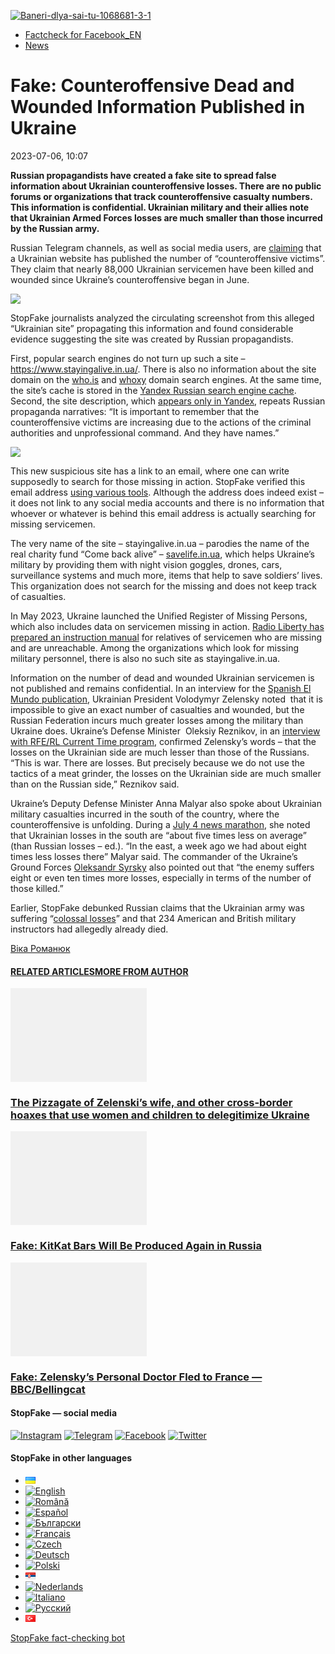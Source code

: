 [![](https://www.stopfake.org/content/uploads/2023/07/Baneri-dlya-sai-tu-1068681-3-1.png "Baneri-dlya-sai-tu-1068681-3-1")](https://www.stopfake.org/content/uploads/2023/07/Baneri-dlya-sai-tu-1068681-3-1.png)

*   [Factcheck for Facebook\_EN](https://www.stopfake.org/en/category/factcheck-facebook-en/)
*   [News](https://www.stopfake.org/en/category/news/)

Fake: Counteroffensive Dead and Wounded Information Published in Ukraine
========================================================================

2023-07-06, 10:07

[](https://www.facebook.com/sharer/sharer.php?u=https%3A%2F%2Fwww.stopfake.org%2Fen%2Ffake-counteroffensive-dead-and-wounded-information-published-in-ukraine%2F "Facebook")[](viber://forward?text=Fake%3A%20Counteroffensive%20Dead%20and%20Wounded%20Information%20Published%20in%20Ukraine%20https%3A%2F%2Fwww.stopfake.org%2Fen%2Ffake-counteroffensive-dead-and-wounded-information-published-in-ukraine%2F "Viber")[](https://twitter.com/intent/tweet?text=Fake%3A%20Counteroffensive%20Dead%20and%20Wounded%20Information%20Published%20in%20Ukraine&url=https%3A%2F%2Fwww.stopfake.org%2Fen%2Ffake-counteroffensive-dead-and-wounded-information-published-in-ukraine%2F "X")[](https://api.whatsapp.com/send?text=Fake%3A%20Counteroffensive%20Dead%20and%20Wounded%20Information%20Published%20in%20Ukraine%20https%3A%2F%2Fwww.stopfake.org%2Fen%2Ffake-counteroffensive-dead-and-wounded-information-published-in-ukraine%2F "Whatsapp")[](https://www.stopfake.org/en/fake-counteroffensive-dead-and-wounded-information-published-in-ukraine/)[](https://telegram.me/share/url?url=https%3A%2F%2Fwww.stopfake.org%2Fen%2Ffake-counteroffensive-dead-and-wounded-information-published-in-ukraine%2F&text=Fake%3A%20Counteroffensive%20Dead%20and%20Wounded%20Information%20Published%20in%20Ukraine "Telegram")[](https://www.instagram.com/ "Instagram")

  

**Russian propagandists have created a fake site to spread false information about Ukrainian counteroffensive losses. There are no public forums or organizations that track counteroffensive casualty numbers. This information is confidential. Ukrainian military and their allies note that Ukrainian Armed Forces losses are much smaller than those incurred by the Russian army.**

Russian Telegram channels, as well as social media users, are [claiming](https://archive.is/Xzi37) that a Ukrainian website has published the number of “counteroffensive victims”. They claim that nearly 88,000 Ukrainian servicemen have been killed and wounded since Ukraine’s counteroffensive began in June.

![](https://www.stopfake.org/content/uploads/2023/07/Screenshot-2023-07-03-at-21.03.28-1.png)

StopFake journalists analyzed the circulating screenshot from this alleged “Ukrainian site” propagating this information and found considerable evidence suggesting the site was created by Russian propagandists.

First, popular search engines do not turn up such a site – https://www.stayingalive.in.ua/. There is also no information about the site domain on the [who.is](https://who.is/whois/stayingalive.in.ua) and [whoxy](https://www.whoxy.com/keyword/staying) domain search engines. At the same time, the site’s cache is stored in the [Yandex Russian search engine cache](https://dzen.ru/?yredirect=true). Second, the site description, which [appears only in Yandex](https://yandex.ru/search/?text=https%3A%2F%2Fwww.stayingalive.in.ua%2F+&search_source=dzen_desktop_safe&lr=10474), repeats Russian propaganda narratives: “It is important to remember that the counteroffensive victims are increasing due to the actions of the criminal authorities and unprofessional command. And they have names.”

![](https://www.stopfake.org/content/uploads/2023/07/Screenshot-2023-07-05-at-14.17.06-1-1024x672.png)

This new suspicious site has a link to an email, where one can write supposedly to search for those missing in action. StopFake verified this email address [using various tools](https://usersearch.org/results_email_basic2.php). Although the address does indeed exist – it does not link to any social media accounts and there is no information that whoever or whatever is behind this email address is actually searching for missing servicemen.

The very name of the site – stayingalive.in.ua – parodies the name of the real charity fund “Come back alive” – [savelife.in.ua](https://savelife.in.ua/), which helps Ukraine’s military by providing them with night vision goggles, drones, cars, surveillance systems and much more, items that help to save soldiers’ lives. This organization does not search for the missing and does not keep track of casualties.

In May 2023, Ukraine launched the Unified Register of Missing Persons, which also includes data on servicemen missing in action. [Radio Liberty has prepared an instruction manual](https://www.radiosvoboda.org/a/poshuk-znyklyh-bezvisty/32482355.html) for relatives of servicemen who are missing and are unreachable. Among the organizations which look for missing military personnel, there is also no such site as stayingalive.in.ua.

Information on the number of dead and wounded Ukrainian servicemen is not published and remains confidential. In an interview for the [Spanish El Mundo publication](https://www.elmundo.es/internacional/2023/06/30/649edf17e9cf4a91058b45bc.html), Ukrainian President Volodymyr Zelensky noted  that it is impossible to give an exact number of casualties and wounded, but the Russian Federation incurs much greater losses among the military than Ukraine does. Ukraine’s Defense Minister  Oleksiy Reznikov, in an [interview with RFE/RL Current Time program,](https://www.currenttime.tv/a/sleduyuschiy-moy-den-rozhdeniya-otgulyaem-v-krymu-ministr-oborony-ukrainy-reznikov/32465297.html) confirmed Zelensky’s words – that the losses on the Ukrainian side are much lesser than those of the Russians. “This is war. There are losses. But precisely because we do not use the tactics of a meat grinder, the losses on the Ukrainian side are much smaller than on the Russian side,” Reznikov said.

Ukraine’s Deputy Defense Minister Anna Malyar also spoke about Ukrainian military casualties incurred in the south of the country, where the counteroffensive is unfolding. During a [July 4 news marathon](https://gazeta.ua/articles/life/_menshe-nizh-u-voroga-v-pyatvisim-raziv-malyar-chastkovo-rozpovila-pro-vtrati-ukrayini-u-vijni/1149639), she noted that Ukrainian losses in the south are “about five times less on average” (than Russian losses – ed.). “In the east, a week ago we had about eight times less losses there” Malyar said. The commander of the Ukraine’s Ground Forces [Oleksandr Syrsky](https://www.slovoidilo.ua/2023/07/05/novyna/bezpeka/zsu-porivnyaly-vtraty-okupaczijnyx-vijsk-rf-ta-ukrayinskoyi-armiyi-novoho-kontrnastupu) also pointed out that “the enemy suffers eight or even ten times more losses, especially in terms of the number of those killed.”

Earlier, StopFake debunked Russian claims that the Ukrainian army was suffering “[colossal losses](https://www.stopfake.org/ru/fejk-ukrainskaya-armiya-neset-kolossalnye-poteri-takzhe-pogibli-234-instruktora-iz-ssha-i-velikobritanii-turetskoe-izdanie/)” and that 234 American and British military instructors had allegedly already died.

  

[](https://www.facebook.com/sharer/sharer.php?u=https%3A%2F%2Fwww.stopfake.org%2Fen%2Ffake-counteroffensive-dead-and-wounded-information-published-in-ukraine%2F "Facebook")[](viber://forward?text=Fake%3A%20Counteroffensive%20Dead%20and%20Wounded%20Information%20Published%20in%20Ukraine%20https%3A%2F%2Fwww.stopfake.org%2Fen%2Ffake-counteroffensive-dead-and-wounded-information-published-in-ukraine%2F "Viber")[](https://twitter.com/intent/tweet?text=Fake%3A%20Counteroffensive%20Dead%20and%20Wounded%20Information%20Published%20in%20Ukraine&url=https%3A%2F%2Fwww.stopfake.org%2Fen%2Ffake-counteroffensive-dead-and-wounded-information-published-in-ukraine%2F "X")[](https://api.whatsapp.com/send?text=Fake%3A%20Counteroffensive%20Dead%20and%20Wounded%20Information%20Published%20in%20Ukraine%20https%3A%2F%2Fwww.stopfake.org%2Fen%2Ffake-counteroffensive-dead-and-wounded-information-published-in-ukraine%2F "Whatsapp")[](https://www.stopfake.org/en/fake-counteroffensive-dead-and-wounded-information-published-in-ukraine/)[](https://telegram.me/share/url?url=https%3A%2F%2Fwww.stopfake.org%2Fen%2Ffake-counteroffensive-dead-and-wounded-information-published-in-ukraine%2F&text=Fake%3A%20Counteroffensive%20Dead%20and%20Wounded%20Information%20Published%20in%20Ukraine "Telegram")[](https://www.instagram.com/ "Instagram")

[Віка Романюк](#)

#### [RELATED ARTICLES](#)[MORE FROM AUTHOR](#)

[![](data:image/png;base64,iVBORw0KGgoAAAANSUhEUgAAANoAAACWAQMAAACCSQSPAAAAA1BMVEWurq51dlI4AAAAAXRSTlMmkutdmwAAABpJREFUWMPtwQENAAAAwiD7p7bHBwwAAAAg7RD+AAGXD7BoAAAAAElFTkSuQmCC "The Pizzagate of Zelenski’s wife, and other cross-border hoaxes that use women and children to delegitimize Ukraine")](https://www.stopfake.org/en/the-pizzagate-of-zelenski-s-wife-and-other-cross-border-hoaxes-that-use-women-and-children-to-delegitimize-ukraine/ "The Pizzagate of Zelenski’s wife, and other cross-border hoaxes that use women and children to delegitimize Ukraine")

### [The Pizzagate of Zelenski’s wife, and other cross-border hoaxes that use women and children to delegitimize Ukraine](https://www.stopfake.org/en/the-pizzagate-of-zelenski-s-wife-and-other-cross-border-hoaxes-that-use-women-and-children-to-delegitimize-ukraine/ "The Pizzagate of Zelenski’s wife, and other cross-border hoaxes that use women and children to delegitimize Ukraine")

[![](data:image/png;base64,iVBORw0KGgoAAAANSUhEUgAAANoAAACWAQMAAACCSQSPAAAAA1BMVEWurq51dlI4AAAAAXRSTlMmkutdmwAAABpJREFUWMPtwQENAAAAwiD7p7bHBwwAAAAg7RD+AAGXD7BoAAAAAElFTkSuQmCC "Fake: KitKat Bars Will Be Produced Again in Russia")](https://www.stopfake.org/en/fake-kitkat-bars-will-be-produced-again-in-russia/ "Fake: KitKat Bars Will Be Produced Again in Russia")

### [Fake: KitKat Bars Will Be Produced Again in Russia](https://www.stopfake.org/en/fake-kitkat-bars-will-be-produced-again-in-russia/ "Fake: KitKat Bars Will Be Produced Again in Russia")

[![](data:image/png;base64,iVBORw0KGgoAAAANSUhEUgAAANoAAACWAQMAAACCSQSPAAAAA1BMVEWurq51dlI4AAAAAXRSTlMmkutdmwAAABpJREFUWMPtwQENAAAAwiD7p7bHBwwAAAAg7RD+AAGXD7BoAAAAAElFTkSuQmCC "Fake: Zelensky’s Personal Doctor Fled to France — BBC/Bellingcat")](https://www.stopfake.org/en/fake-zelensky-s-personal-doctor-fled-to-france-bbc-bellingcat/ "Fake: Zelensky’s Personal Doctor Fled to France — BBC/Bellingcat")

### [Fake: Zelensky’s Personal Doctor Fled to France — BBC/Bellingcat](https://www.stopfake.org/en/fake-zelensky-s-personal-doctor-fled-to-france-bbc-bellingcat/ "Fake: Zelensky’s Personal Doctor Fled to France — BBC/Bellingcat")

[](#)[](#)

#### StopFake — social media

[![Instagram](https://www.stopfake.org/content/uploads/2020/09/inAsset-1.png)](https://www.instagram.com/stopfakingnews/) [![Telegram](https://www.stopfake.org/content/uploads/2020/09/teAsset-1.png)](https://t.me/StopFake) [![Facebook](https://www.stopfake.org/content/uploads/2020/10/facebook.png)](https://www.facebook.com/stopfakeukraine) [![Twitter](https://www.stopfake.org/content/uploads/2024/03/twitter_x_new_logo_x_rounded_icon_256078.png)](https://twitter.com/StopFakingNews)

#### StopFake in other languages

*   [![Українська](data:image/png;base64,iVBORw0KGgoAAAANSUhEUgAAABAAAAALCAMAAABBPP0LAAAAb1BMVEUAhP8AfP0Ac/oAZ/UAV/B5yv9wxv5iwf1WvP1Ot/gAQOlMt/1Bs/s1rfkpqPdBsfYdovUAkciK0edqwuBautpNtdZAr9IATZr43QD8/GX6+kn5+Tr4+C329iD09BTy8g309DHguQDy8iruzwDnwwAuoRPoAAAASElEQVR4AU3MAQYDQRAF0Ve9WRAQYO5/zUgSDIxf8DQdiGR3I7v0YOLS3ns4PPt8Wq86vn6vVht7NRzG0OHRSpDb8Gt5IvjAHy/kBL+aIRygAAAAAElFTkSuQmCC)](https://www.stopfake.org/uk/fejk-v-ukrayini-oprilyudnili-kilkist-zagiblih-i-poranenih-unaslidok-kontrnastupu/)
*   [![English](/content/polylang/en_US.png)](https://www.stopfake.org/en/fake-counteroffensive-dead-and-wounded-information-published-in-ukraine/)
*   [![Română](/content/polylang/ro_RO.png)](https://www.stopfake.org/ro/pagina-principala/)
*   [![Español](/content/polylang/es_ES.png)](https://www.stopfake.org/es/portada/)
*   [![Български](/content/polylang/bg_BG.png)](https://www.stopfake.org/bg/fejk-v-ukrajna-obnarodvali-broya-na-ubitite-i-ranenite-v-rezultat-na-kontranastplenieto/)
*   [![Français](/content/polylang/fr_FR.png)](https://www.stopfake.org/fr/faux-l-ukraine-publie-le-nombre-de-morts-et-de-blesses-a-la-suite-de-la-contre-offensive/)
*   [![Czech](/content/polylang/cs_CZ.png)](https://www.stopfake.org/cz/domu/)
*   [![Deutsch](/content/polylang/de_DE.png)](https://www.stopfake.org/de/fake-ukrainische-gegenoffensive-ukraine-veroffentlicht-zahl-der-toten-und-verwundeten/)
*   [![Polski](/content/polylang/pl_PL.png)](https://www.stopfake.org/pl/strona-glowna/)
*   [![Српски језик](data:image/png;base64,iVBORw0KGgoAAAANSUhEUgAAABAAAAALCAMAAABBPP0LAAAAbFBMVEXkAADhAADbAADSAADMAADHAADzY1jnXlTcWVDBAADoNjbWMjPogFXlflTNPkL19XYAHno2grgAWqLto6TwubkAVZkwc6QAGmwAHXc1f7b19fXy8vLuxMU0frPaeHrSXWDm5ubrztDPb3Pr6+sXdtjeAAAAVklEQVR4AQXBQQqCABRAwXn5E4lo0/3vGK2SMJtJQkjUFQTRZFQd4DCw5ASYR+lr/S1Qs7XrXjtgzO6WE2Aux+b18L4H53qB57o+wybTyU7wwWw4APAHXWkRm6nRMmoAAAAASUVORK5CYII=)](https://www.stopfake.org/sr/naslovna/)
*   [![Nederlands](/content/polylang/nl_NL.png)](https://www.stopfake.org/nl/home-2/)
*   [![Italiano](/content/polylang/it_IT.png)](https://www.stopfake.org/it/home/)
*   [![Русский](/content/polylang/ru_RU.png)](https://www.stopfake.org/ru/fejk-v-ukraine-obnarodovali-kolichestvo-pogibshih-i-ranenyh-v-rezultate-kontrnastupleniya/)
*   [![Türkçe](data:image/png;base64,iVBORw0KGgoAAAANSUhEUgAAABAAAAALCAMAAABBPP0LAAAARVBMVEX+AAD3AADwAAD+fHz9cHH7ZGT9WVn6UFDpAAD9oKD5Q0P5OTn2MzP1Kir7ubr65ub1Gxv69PTzDw/kAAD319ffAAD4iooXHQ3FAAAAYklEQVR4AT3HhW0EQRQD0Oc/KG3/dQYEYTg2O+4IQbTHydWt0fw2Sfz8Fuw51+U3On7a6/pc/as1UZLDyuq13lWOwpdPn3+v7XJiDD3DR1N87Qr5WXX9zyQ9opEIOwkmDgr/ZXASmpFRqe0AAAAASUVORK5CYII=)](https://www.stopfake.org/tr/ukrayna-karsi-saldirida-olu-ve-yarali-sayisini-acikladi/)

[StopFake fact-checking bot](https://t.me/StopFakeUkraine_bot)